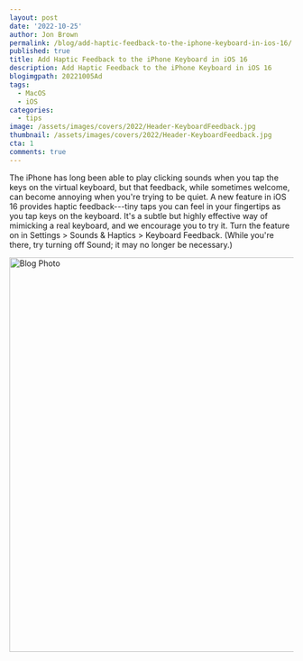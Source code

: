 ```yaml
---
layout: post
date: '2022-10-25'
author: Jon Brown
permalink: /blog/add-haptic-feedback-to-the-iphone-keyboard-in-ios-16/
published: true
title: Add Haptic Feedback to the iPhone Keyboard in iOS 16
description: Add Haptic Feedback to the iPhone Keyboard in iOS 16
blogimgpath: 20221005Ad
tags:
  - MacOS
  - iOS
categories:
  - tips
image: /assets/images/covers/2022/Header-KeyboardFeedback.jpg
thumbnail: /assets/images/covers/2022/Header-KeyboardFeedback.jpg
cta: 1
comments: true
---
```

The iPhone has long been able to play clicking sounds when you tap the
keys on the virtual keyboard, but that feedback, while sometimes
welcome, can become annoying when you're trying to be quiet. A new
feature in iOS 16 provides haptic feedback---tiny taps you can feel in
your fingertips as you tap keys on the keyboard. It's a subtle but
highly effective way of mimicking a real keyboard, and we encourage you
to try it. Turn the feature on in Settings \> Sounds & Haptics \>
Keyboard Feedback. (While you're there, try turning off Sound; it may no
longer be necessary.)

<img alt="Blog Photo" src="{{ site.site_cdn }}/assets/images/blog/2022/20221005Ad/image2.jpeg" class="img-fluid rounded m-2" width="700" />
